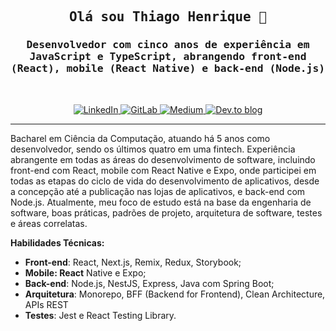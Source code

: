 <h2 align="center">
  <samp>Olá sou Thiago Henrique 👋</samp>
</h2>
<h3 align="center">
  <samp> Desenvolvedor com cinco anos de experiência em JavaScript e TypeScript, abrangendo front-end (React), mobile (React Native) e back-end (Node.js) </samp>
</h3>
<br>
<p align="center">
  <a href="https://www.linkedin.com/in/thenriquedomingues/" target="_blank">
    <img src="https://img.shields.io/badge/LinkedIn-0077B5?style=for-the-badge&logo=linkedin&logoColor=white" alt="LinkedIn">
  </a>
  <a href="https://gitlab.com/thenriquedb" target="_blank">
    <img src="https://img.shields.io/badge/GitLab-330F63?style=for-the-badge&logo=gitlab&logoColor=white" alt="GitLab">
  </a>
  <a href="https://medium.com/@thenriquedb" target="_blank">
    <img src="https://img.shields.io/badge/Medium-12100E?style=for-the-badge&logo=medium&logoColor=white" alt="Medium">
  </a>
  <a href="https://dev.to/thenriquedb" target="_blank">
    <img src="https://img.shields.io/badge/dev.to-0A0A0A?style=for-the-badge&logo=dev.to&logoColor=white" alt="Dev.to blog">
  </a>
</p>
<hr>

<p>
Bacharel em Ciência da Computação, atuando há 5 anos como desenvolvedor, sendo os últimos quatro em uma fintech. Experiência abrangente em todas as áreas do desenvolvimento de software, incluindo front-end com React, mobile com React Native e Expo, onde participei em todas as etapas do ciclo de vida do desenvolvimento de aplicativos, desde a concepção até a publicação nas lojas de aplicativos, e back-end com Node.js. Atualmente, meu foco de estudo está na base da engenharia de software, boas práticas, padrões de projeto, arquitetura de software, testes e áreas correlatas.
</p>

<b>Habilidades Técnicas:</b>
  
- **Front-end**: React, Next.js, Remix, Redux, Storybook;
- **Mobile: React** Native e Expo;
- **Back-end**: Node.js, NestJS, Express, Java com Spring Boot;
- **Arquitetura**: Monorepo, BFF (Backend for Frontend), Clean Architecture, APIs REST
- **Testes**: Jest e React Testing Library.


